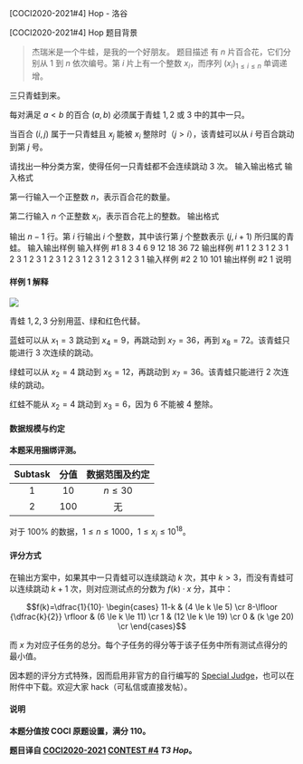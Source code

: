 



[COCI2020-2021#4] Hop - 洛谷














[COCI2020-2021#4] Hop
题目背景
> 杰瑞米是一个牛蛙，是我的一个好朋友。
题目描述
有 $n$ 片百合花，它们分别从 $1$ 到 $n$ 依次编号。第 $i$ 片上有一个整数 $x_i$，而序列 $(x_i)_{1 \le i \le n}$ 单调递增。

三只青蛙到来。

每对满足 $a \lt b$ 的百合 $(a,b)$ 必须属于青蛙 $1,2$ 或 $3$ 中的其中一只。

当百合 $(i,j)$ 属于一只青蛙且 $x_j$ 能被 $x_i$ 整除时（$j \gt i$），该青蛙可以从 $i$ 号百合跳动到第 $j$ 号。

请找出一种分类方案，使得任何一只青蛙都不会连续跳动 $3$ 次。
输入输出格式
输入格式

第一行输入一个正整数 $n$，表示百合花的数量。

第二行输入 $n$ 个正整数 $x_i$，表示百合花上的整数。
输出格式

输出 $n-1$ 行。第 $i$ 行输出 $i$ 个整数，其中该行第 $j$ 个整数表示 $(j,i+1)$ 所归属的青蛙。
输入输出样例
输入样例 #1
8
3 4 6 9 12 18 36 72
输出样例 #1
1
2 3
1 2 3
1 2 3 1
2 3 1 2 3
1 2 3 1 2 3
1 2 3 1 2 3 1
输入样例 #2
2
10 101
输出样例 #2
1
说明
#### 样例 1 解释

![](https://cdn.luogu.com.cn/upload/image_hosting/d4bitfzs.png)

青蛙 $1,2,3$ 分别用蓝、绿和红色代替。

蓝蛙可以从 $x_1=3$ 跳动到 $x_4=9$，再跳动到 $x_7=36$，再到 $x_8=72$。该青蛙只能进行 $3$ 次连续的跳动。

绿蛙可以从 $x_2=4$ 跳动到 $x_5=12$，再跳动到 $x_7=36$。该青蛙只能进行 $2$ 次连续的跳动。

红蛙不能从 $x_2=4$ 跳动到 $x_3=6$，因为 $6$ 不能被 $4$ 整除。

#### 数据规模与约定

**本题采用捆绑评测。**

| Subtask | 分值 | 数据范围及约定 |
| :----------: | :----------: | :----------: |
| $1$ | $10$ | $n \le 30$ |
| $2$ | $100$ | 无 |

对于 $100\%$ 的数据，$1 \le n \le 1000$，$1 \le x_i \le 10^{18}$。

#### 评分方式

在输出方案中，如果其中一只青蛙可以连续跳动 $k$ 次，其中 $k \gt 3$，而没有青蛙可以连续跳动 $k+1$ 次，则对应测试点的分数为 $f(k)·x$ 分，其中：

$$f(k)=\dfrac{1}{10}·
\begin{cases}
11-k & (4 \le k \le 5) \cr
8-\lfloor {\dfrac{k}{2}} \rfloor & (6 \le k \le 11) \cr
1 & (12 \le k \le 19) \cr
0 & (k \ge 20) \cr
\end{cases}$$

而 $x$ 为对应子任务的总分。每个子任务的得分等于该子任务中所有测试点得分的最小值。

因本题的评分方式特殊，因而启用非官方的自行编写的 [Special Judge](https://www.luogu.com.cn/paste/mfhbmugl)，也可以在附件中下载。欢迎大家 hack（可私信或直接发帖）。

#### 说明

**本题分值按 COCI 原题设置，满分 $110$。**

**题目译自 [COCI2020-2021](https://hsin.hr/coci/) [CONTEST #4](https://hsin.hr/coci/contest4_tasks.pdf)  _T3 Hop_。**






